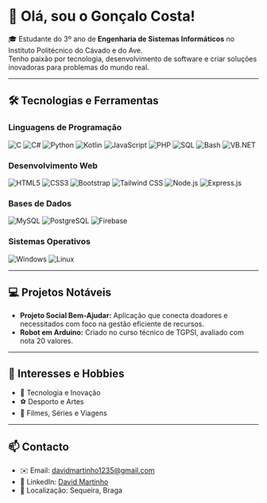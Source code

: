 # 👋 Olá, sou o Gonçalo Costa!  

🎓 Estudante do 3º ano de **Engenharia de Sistemas Informáticos** no Instituto Politécnico do Cávado e do Ave.  
Tenho paixão por tecnologia, desenvolvimento de software e criar soluções inovadoras para problemas do mundo real.

---

## 🛠️ Tecnologias e Ferramentas

### **Linguagens de Programação**
![C](https://img.shields.io/badge/-C-05122A?style=for-the-badge&logo=c&logoColor=A8B9CC)
![C#](https://img.shields.io/badge/-CSharp-05122A?style=for-the-badge&logo=csharp&logoColor=239120)
![Python](https://img.shields.io/badge/-Python-05122A?style=for-the-badge&logo=python&logoColor=FFD43B)
![Kotlin](https://img.shields.io/badge/-Kotlin-05122A?style=for-the-badge&logo=kotlin&logoColor=7F52FF)
![JavaScript](https://img.shields.io/badge/-JavaScript-05122A?style=for-the-badge&logo=javascript&logoColor=F7DF1E)
![PHP](https://img.shields.io/badge/-PHP-05122A?style=for-the-badge&logo=php&logoColor=777BB4)
![SQL](https://img.shields.io/badge/-SQL-05122A?style=for-the-badge&logo=postgresql&logoColor=336791)
![Bash](https://img.shields.io/badge/-Bash-05122A?style=for-the-badge&logo=gnu-bash&logoColor=4EAA25)
![VB.NET](https://img.shields.io/badge/-VB.NET-05122A?style=for-the-badge&logo=.net&logoColor=512BD4)

### **Desenvolvimento Web**
![HTML5](https://img.shields.io/badge/-HTML5-05122A?style=for-the-badge&logo=html5&logoColor=E34F26)
![CSS3](https://img.shields.io/badge/-CSS3-05122A?style=for-the-badge&logo=css3&logoColor=1572B6)
![Bootstrap](https://img.shields.io/badge/-Bootstrap-05122A?style=for-the-badge&logo=bootstrap&logoColor=7952B3)
![Tailwind CSS](https://img.shields.io/badge/-TailwindCSS-05122A?style=for-the-badge&logo=tailwind-css&logoColor=06B6D4)
![Node.js](https://img.shields.io/badge/-Node.js-05122A?style=for-the-badge&logo=node.js&logoColor=339933)
![Express.js](https://img.shields.io/badge/-Express.js-05122A?style=for-the-badge&logo=express&logoColor=000)

### **Bases de Dados**
![MySQL](https://img.shields.io/badge/-MySQL-05122A?style=for-the-badge&logo=mysql&logoColor=4479A1)
![PostgreSQL](https://img.shields.io/badge/-PostgreSQL-05122A?style=for-the-badge&logo=postgresql&logoColor=336791)
![Firebase](https://img.shields.io/badge/-Firebase-05122A?style=for-the-badge&logo=firebase&logoColor=FFCA28)

### **Sistemas Operativos**
![Windows](https://img.shields.io/badge/-Windows-05122A?style=for-the-badge&logo=windows&logoColor=0078D6)
![Linux](https://img.shields.io/badge/-Linux-05122A?style=for-the-badge&logo=linux&logoColor=FCC624)

---

## 💻 Projetos Notáveis
 
- **Projeto Social Bem-Ajudar:** Aplicação que conecta doadores e necessitados com foco na gestão eficiente de recursos.  
- **Robot em Arduino:** Criado no curso técnico de TGPSI, avaliado com nota 20 valores.

---

## 🌟 Interesses e Hobbies

- 🤖 Tecnologia e Inovação  
- ⚽ Desporto e Artes  
- 🎥 Filmes, Séries e Viagens  

---

## 📫 Contacto

- ✉️ Email: davidmartinho1235@gmail.com  
- 🔗 LinkedIn: [David Martinho](https://www.linkedin.com/in/davidmartinho1235/)  
- 📍 Localização: Sequeira, Braga
